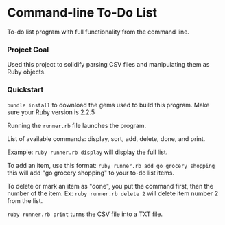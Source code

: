 # Command-line To-Do List

To-do list program with full functionality from the command line.

### Project Goal

Used this project to solidify parsing CSV files and manipulating them as Ruby objects.

### Quickstart

```` bundle install ```` to download the gems used to build this program. Make sure your Ruby version is 2.2.5

Running the ```` runner.rb ```` file launches the program.

List of available commands: display, sort, add, delete, done, and print.

Example: ```` ruby runner.rb display ```` will display the full list.

To add an item, use this format: ```` ruby runner.rb add go grocery shopping ```` this will add "go grocery shopping" to your to-do list items.

To delete or mark an item as "done", you put the command first, then the number of the item. Ex: ```` ruby runner.rb delete 2 ```` will delete item number 2 from the list.


```` ruby runner.rb print ```` turns the CSV file into a TXT file.
